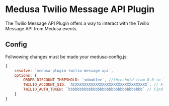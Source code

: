 # Medusa Twilio Message API Plugin

The Twilio Message API Plugin offers a way to interact with the Twilio Message API from Medusa events.


## Config
Follwowing changes must be made your medusa-config.js:
```js
{
	resolve: `medusa-plugin-twilio-message-api`,
	options: {
		ORDER_DISCOUNT_THRESHOLD: `<double>`, //threshold from 0.0 to 1.0
		TWILIO_ACCOUNT_SID: `ACXXXXXXXXXXXXXXXXXXXXXXXXXXXXXXXX`, // Find your Account SID at twilio.com/console
		TWILIO_AUTH_TOKEN: `bbbbbbbbbbbbbbbbbbbbbbbbbbbbbbbbb` // Find your Auth Token at twilio.com/console
	}
}
```
